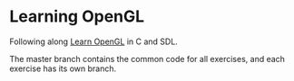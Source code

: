 # Learning OpenGL

Following along [Learn OpenGL](https://learnopengl.com) in C and SDL.

The master branch contains the common code for all exercises, and each exercise has its own branch.
